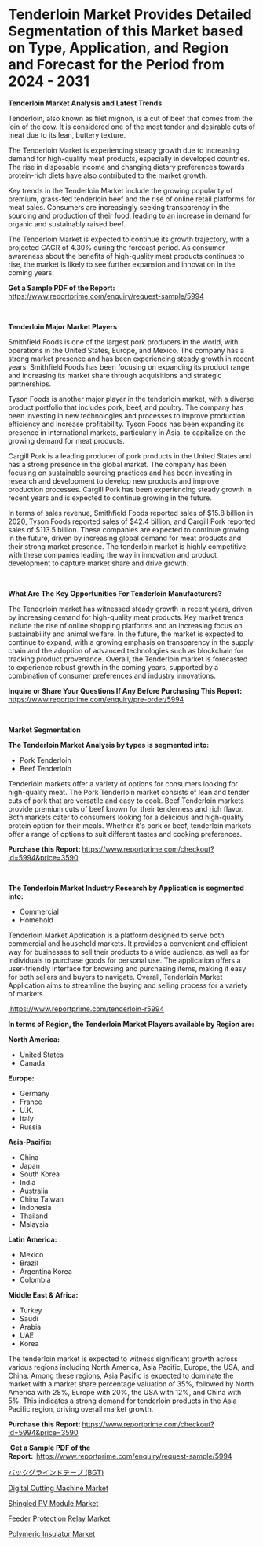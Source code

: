 <p><h1>Tenderloin Market Provides Detailed Segmentation of this Market based on Type, Application, and Region and Forecast for the Period from 2024 - 2031</h1></p><p><strong>Tenderloin Market Analysis and Latest Trends</strong></p>
<p><p>Tenderloin, also known as filet mignon, is a cut of beef that comes from the loin of the cow. It is considered one of the most tender and desirable cuts of meat due to its lean, buttery texture.</p><p>The Tenderloin Market is experiencing steady growth due to increasing demand for high-quality meat products, especially in developed countries. The rise in disposable income and changing dietary preferences towards protein-rich diets have also contributed to the market growth.</p><p>Key trends in the Tenderloin Market include the growing popularity of premium, grass-fed tenderloin beef and the rise of online retail platforms for meat sales. Consumers are increasingly seeking transparency in the sourcing and production of their food, leading to an increase in demand for organic and sustainably raised beef.</p><p>The Tenderloin Market is expected to continue its growth trajectory, with a projected CAGR of 4.30% during the forecast period. As consumer awareness about the benefits of high-quality meat products continues to rise, the market is likely to see further expansion and innovation in the coming years.</p></p>
<p><strong>Get a Sample PDF of the Report:&nbsp;</strong> <a href="https://www.reportprime.com/enquiry/request-sample/5994">https://www.reportprime.com/enquiry/request-sample/5994</a></p>
<p>&nbsp;</p>
<p><strong>Tenderloin Major Market Players</strong></p>
<p><p>Smithfield Foods is one of the largest pork producers in the world, with operations in the United States, Europe, and Mexico. The company has a strong market presence and has been experiencing steady growth in recent years. Smithfield Foods has been focusing on expanding its product range and increasing its market share through acquisitions and strategic partnerships.</p><p>Tyson Foods is another major player in the tenderloin market, with a diverse product portfolio that includes pork, beef, and poultry. The company has been investing in new technologies and processes to improve production efficiency and increase profitability. Tyson Foods has been expanding its presence in international markets, particularly in Asia, to capitalize on the growing demand for meat products.</p><p>Cargill Pork is a leading producer of pork products in the United States and has a strong presence in the global market. The company has been focusing on sustainable sourcing practices and has been investing in research and development to develop new products and improve production processes. Cargill Pork has been experiencing steady growth in recent years and is expected to continue growing in the future.</p><p>In terms of sales revenue, Smithfield Foods reported sales of $15.8 billion in 2020, Tyson Foods reported sales of $42.4 billion, and Cargill Pork reported sales of $113.5 billion. These companies are expected to continue growing in the future, driven by increasing global demand for meat products and their strong market presence. The tenderloin market is highly competitive, with these companies leading the way in innovation and product development to capture market share and drive growth.</p></p>
<p>&nbsp;</p>
<p><strong>What Are The Key Opportunities For Tenderloin Manufacturers?</strong></p>
<p><p>The Tenderloin market has witnessed steady growth in recent years, driven by increasing demand for high-quality meat products. Key market trends include the rise of online shopping platforms and an increasing focus on sustainability and animal welfare. In the future, the market is expected to continue to expand, with a growing emphasis on transparency in the supply chain and the adoption of advanced technologies such as blockchain for tracking product provenance. Overall, the Tenderloin market is forecasted to experience robust growth in the coming years, supported by a combination of consumer preferences and industry innovations.</p></p>
<p><strong>Inquire or Share Your Questions If Any Before Purchasing This Report:</strong> <a href="https://www.reportprime.com/enquiry/pre-order/5994">https://www.reportprime.com/enquiry/pre-order/5994</a></p>
<p>&nbsp;</p>
<p><strong>Market Segmentation</strong></p>
<p><strong>The Tenderloin Market Analysis by types is segmented into:</strong></p>
<p><ul><li>Pork Tenderloin</li><li>Beef Tenderloin</li></ul></p>
<p><p>Tenderloin markets offer a variety of options for consumers looking for high-quality meat. The Pork Tenderloin market consists of lean and tender cuts of pork that are versatile and easy to cook. Beef Tenderloin markets provide premium cuts of beef known for their tenderness and rich flavor. Both markets cater to consumers looking for a delicious and high-quality protein option for their meals. Whether it's pork or beef, tenderloin markets offer a range of options to suit different tastes and cooking preferences.</p></p>
<p><strong>Purchase this Report:&nbsp;</strong><a href="https://www.reportprime.com/checkout?id=5994&price=3590">https://www.reportprime.com/checkout?id=5994&price=3590</a></p>
<p>&nbsp;</p>
<p><strong>The Tenderloin Market Industry Research by Application is segmented into:</strong></p>
<p><ul><li>Commercial</li><li>Homehold</li></ul></p>
<p><p>Tenderloin Market Application is a platform designed to serve both commercial and household markets. It provides a convenient and efficient way for businesses to sell their products to a wide audience, as well as for individuals to purchase goods for personal use. The application offers a user-friendly interface for browsing and purchasing items, making it easy for both sellers and buyers to navigate. Overall, Tenderloin Market Application aims to streamline the buying and selling process for a variety of markets.</p></p>
<p><a href="https://www.reportprime.com/tenderloin-r5994">&nbsp;https://www.reportprime.com/tenderloin-r5994</a></p>
<p><strong>In terms of Region, the Tenderloin Market Players available by Region are:</strong></p>
<p>
    <p> <strong> North America: </strong>
        <ul>
            <li>United States</li>
            <li>Canada</li>
        </ul>
        </p> 
    <p> <strong> Europe: </strong>
        <ul>
            <li>Germany</li>
            <li>France</li>
            <li>U.K.</li>
            <li>Italy</li>
            <li>Russia</li>
        </ul>
        </p> 
    <p> <strong> Asia-Pacific: </strong>
        <ul>
            <li>China</li>
            <li>Japan</li>
            <li>South Korea</li>
            <li>India</li>
            <li>Australia</li>
            <li>China Taiwan</li>
            <li>Indonesia</li>
            <li>Thailand</li>
            <li>Malaysia</li>
        </ul>
        </p> 
    <p> <strong> Latin America: </strong>
        <ul>
            <li>Mexico</li>
            <li>Brazil</li>
            <li>Argentina Korea</li>
            <li>Colombia</li>
        </ul>
        </p> 
    <p> <strong> Middle East & Africa: </strong>
        <ul>
            <li>Turkey</li>
            <li>Saudi</li>
            <li>Arabia</li>
            <li>UAE</li>
            <li>Korea</li>
        </ul>
    </p>
    </p>
<p><p>The tenderloin market is expected to witness significant growth across various regions including North America, Asia Pacific, Europe, the USA, and China. Among these regions, Asia Pacific is expected to dominate the market with a market share percentage valuation of 35%, followed by North America with 28%, Europe with 20%, the USA with 12%, and China with 5%. This indicates a strong demand for tenderloin products in the Asia Pacific region, driving overall market growth.</p></p>
<p><strong>Purchase this Report: </strong><a href="https://www.reportprime.com/checkout?id=5994&price=3590">https://www.reportprime.com/checkout?id=5994&price=3590</a></p>
<p>&nbsp;<strong>Get a Sample PDF of the Report:&nbsp;&nbsp;</strong><a href="https://www.reportprime.com/enquiry/request-sample/5994">https://www.reportprime.com/enquiry/request-sample/5994</a></p>
<p><strong></strong></p>
<p><p><a href="https://github.com/mohamedbakry57/Market-Research-Report-List-5/blob/main/639350084506.md">バックグラインドテープ (BGT)</a></p><p><a href="https://www.linkedin.com/pulse/insights-digital-cutting-machine-market-share-competitive-gkngc">Digital Cutting Machine Market</a></p><p><a href="https://www.linkedin.com/pulse/shingled-pv-module-market-research-report-forecast-growth-prospects-3kxse">Shingled PV Module Market</a></p><p><a href="https://www.linkedin.com/pulse/evaluating-global-feeder-protection-relay-market-trends-gz3sc?trackingId=oKfbEo0j5it4QfGffrGPiQ%3D%3D">Feeder Protection Relay Market</a></p><p><a href="https://www.linkedin.com/pulse/polymeric-insulator-market-size-growing-cagr-730-report-9r0kc">Polymeric Insulator Market</a></p></p>
